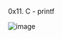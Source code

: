 0x11. C - printf

![image](https://user-images.githubusercontent.com/95909737/178341316-ba46f155-5177-4583-b8b4-6809cc9df6f7.png)
